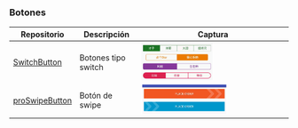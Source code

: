 ### Botones
Repositorio | Descripción | Captura
-|-|-
[SwitchButton](https://github.com/KingJA/SwitchButton) | Botones tipo switch | <img src="images/SwitchButton.png" width=50%>
[proSwipeButton](https://github.com/shadowfaxtech/proSwipeButton) | Botón de swipe | <img src="images/proSwipeButton.png" width=60%>
